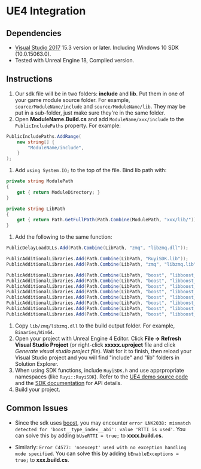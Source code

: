 # UE4 Integration

## Dependencies

- [Visual Studio 2017](https://www.visualstudio.com/vs/community/) 15.3 version or later.  Including Windows 10 SDK (10.0.15063.0).
- Tested with Unreal Engine 18, Compiled version.

## Instructions

1. Our sdk file will be in two folders: __include__ and __lib__.  Put them in one of your game module source folder.  For example, `source/ModuleName/include` and `source/ModuleName/lib`.  They may be put in a sub-folder, just make sure they're in the same folder.
1. Open __ModuleName.Build.cs__ and add `ModuleName/xxx/include` to the `PublicIncludePaths` property.  For example:
```cs
PublicIncludePaths.AddRange(
	new string[] {
		"ModuleName/include",
	}
);
```
1. Add `using System.IO;` to the top of the file.  Bind lib path with:
```cs
private string ModulePath
{
	get { return ModuleDirectory; }
}

private string LibPath
{
	get { return Path.GetFullPath(Path.Combine(ModulePath, "xxx/lib/")); }
}
```
1. Add the following to the same function:
```cs
PublicDelayLoadDLLs.Add(Path.Combine(LibPath, "zmq", "libzmq.dll"));

PublicAdditionalLibraries.Add(Path.Combine(LibPath, "RuyiSDK.lib"));
PublicAdditionalLibraries.Add(Path.Combine(LibPath, "zmq", "libzmq.lib"));

PublicAdditionalLibraries.Add(Path.Combine(LibPath, "boost", "libboost_chrono-vc141-mt-1_64.lib"));
PublicAdditionalLibraries.Add(Path.Combine(LibPath, "boost", "libboost_chrono-vc141-mt-gd-1_64.lib"));
PublicAdditionalLibraries.Add(Path.Combine(LibPath, "boost", "libboost_date_time-vc141-mt-1_64.lib"));
PublicAdditionalLibraries.Add(Path.Combine(LibPath, "boost", "libboost_date_time-vc141-mt-gd-1_64.lib"));
PublicAdditionalLibraries.Add(Path.Combine(LibPath, "boost", "libboost_system-vc141-mt-1_64.lib"));
PublicAdditionalLibraries.Add(Path.Combine(LibPath, "boost", "libboost_system-vc141-mt-gd-1_64.lib"));
PublicAdditionalLibraries.Add(Path.Combine(LibPath, "boost", "libboost_thread-vc141-mt-1_64.lib"));
PublicAdditionalLibraries.Add(Path.Combine(LibPath, "boost", "libboost_thread-vc141-mt-gd-1_64.lib"));
```
1. Copy `lib/zmq/libzmq.dll` to the build output folder.  For example, `Binaries/Win64`.
1. Open your project with Unreal Engine 4 Editor.  Click __File -> Refresh Visual Studio Project__ (or right-click __xxxxx.uproject__ file and click _Generate visual studio project file_).  Wait for it to finish, then reload your Visual Studio project and you will find "include" and "lib" folders in Solution Explorer.
1. When using SDK functions, include `RuyiSDK.h` and use apprpropriate namespaces (like `Ruyi::RuyiSDK`).  Refer to the [UE4 demo source code](https://bitbucket.org/playruyi/unreal_demo) and the [SDK documentation](http://dev.playruyi.com/api) for API details.
1. Build your project.

## Common Issues

- Since the sdk uses [boost](http://www.boost.org/), you may encounter `error LNK2038: mismatch detected for 'boost__type_index__abi': value 'RTTI is used'`.  You can solve this by adding `bUseRTTI = true;` to __xxxx.build.cs__.

- Similarly: `Error C4577: 'noexcept' used with no exception handling mode specified`.  You can solve this by adding `bEnableExceptions = true;` to __xxx.build.cs__.